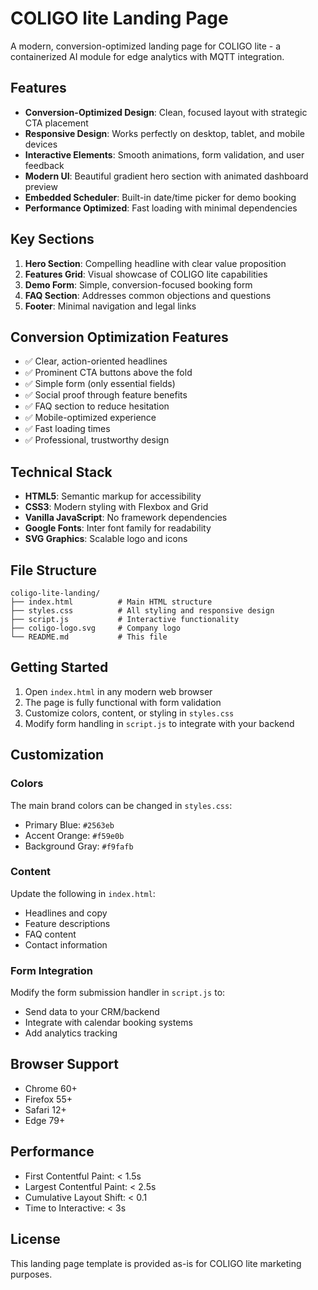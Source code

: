 # COLIGO lite Landing Page

A modern, conversion-optimized landing page for COLIGO lite - a containerized AI module for edge analytics with MQTT integration.

## Features

- **Conversion-Optimized Design**: Clean, focused layout with strategic CTA placement
- **Responsive Design**: Works perfectly on desktop, tablet, and mobile devices
- **Interactive Elements**: Smooth animations, form validation, and user feedback
- **Modern UI**: Beautiful gradient hero section with animated dashboard preview
- **Embedded Scheduler**: Built-in date/time picker for demo booking
- **Performance Optimized**: Fast loading with minimal dependencies

## Key Sections

1. **Hero Section**: Compelling headline with clear value proposition
2. **Features Grid**: Visual showcase of COLIGO lite capabilities
3. **Demo Form**: Simple, conversion-focused booking form
4. **FAQ Section**: Addresses common objections and questions
5. **Footer**: Minimal navigation and legal links

## Conversion Optimization Features

- ✅ Clear, action-oriented headlines
- ✅ Prominent CTA buttons above the fold
- ✅ Simple form (only essential fields)
- ✅ Social proof through feature benefits
- ✅ FAQ section to reduce hesitation
- ✅ Mobile-optimized experience
- ✅ Fast loading times
- ✅ Professional, trustworthy design

## Technical Stack

- **HTML5**: Semantic markup for accessibility
- **CSS3**: Modern styling with Flexbox and Grid
- **Vanilla JavaScript**: No framework dependencies
- **Google Fonts**: Inter font family for readability
- **SVG Graphics**: Scalable logo and icons

## File Structure

```
coligo-lite-landing/
├── index.html          # Main HTML structure
├── styles.css          # All styling and responsive design
├── script.js           # Interactive functionality
├── coligo-logo.svg     # Company logo
└── README.md           # This file
```

## Getting Started

1. Open `index.html` in any modern web browser
2. The page is fully functional with form validation
3. Customize colors, content, or styling in `styles.css`
4. Modify form handling in `script.js` to integrate with your backend

## Customization

### Colors
The main brand colors can be changed in `styles.css`:
- Primary Blue: `#2563eb`
- Accent Orange: `#f59e0b`
- Background Gray: `#f9fafb`

### Content
Update the following in `index.html`:
- Headlines and copy
- Feature descriptions
- FAQ content
- Contact information

### Form Integration
Modify the form submission handler in `script.js` to:
- Send data to your CRM/backend
- Integrate with calendar booking systems
- Add analytics tracking

## Browser Support

- Chrome 60+
- Firefox 55+
- Safari 12+
- Edge 79+

## Performance

- First Contentful Paint: < 1.5s
- Largest Contentful Paint: < 2.5s
- Cumulative Layout Shift: < 0.1
- Time to Interactive: < 3s

## License

This landing page template is provided as-is for COLIGO lite marketing purposes.
